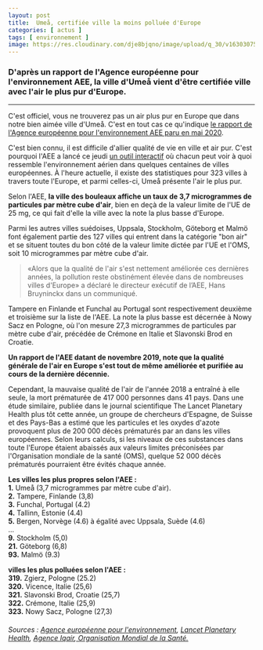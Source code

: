 ```yaml
---
layout: post
title:  Umeå, certifiée ville la moins polluée d'Europe
categories: [ actus ]
tags: [ environnement ]
image: https://res.cloudinary.com/dje8bjqno/image/upload/q_30/v1630307534/compressed/umea-air-le-plus-pur-deurope.jpg
---
```


<h3>D'après un rapport de l'Agence européenne pour l'environnement AEE, la ville d'Umeå vient d'être certifiée ville avec l'air le plus pur d'Europe.</h3>

*********************

C'est officiel, vous ne trouverez pas un air plus pur en Europe que dans notre bien aimée ville d'Umeå. C'est en tout cas ce qu'indique <a href="https://www.eea.europa.eu/publications/air-quality-in-europe-2020-report" target="_blank">le rapport de l'Agence européenne pour l'environnement AEE paru en mai 2020</a>.  

C'est bien connu, il est difficile d'allier qualité de vie en ville et air pur. C'est pourquoi l'AEE a lancé ce jeudi <a href="https://www.eea.europa.eu/data-and-maps/dashboards/air-quality-statistics" target="_blank"> un outil interactif</a> où chacun peut voir à quoi ressemble l'environnement aérien dans quelques centaines de villes européennes. À l'heure actuelle, il existe des statistiques pour 323 villes à travers toute l'Europe, et parmi celles-ci, Umeå présente l'air le plus pur.

Selon l'AEE, **la ville des bouleaux affiche un taux de 3,7 microgrammes de particules par mètre cube d'air**, bien en deçà de la valeur limite de l'UE de 25 mg, ce qui fait d'elle la ville avec la note la plus basse d'Europe.

Parmi les autres villes suédoises, Uppsala, Stockholm, Göteborg et Malmö font également partie des 127 villes qui entrent dans la catégorie "bon air" et se situent toutes du bon côté de la valeur limite dictée par l'UE et l'OMS, soit 10 microgrammes par mètre cube d'air.

>«Alors que la qualité de l'air s'est nettement améliorée ces dernières années, la pollution reste obstinément élevée dans de nombreuses villes d'Europe» a déclaré le directeur exécutif de l’AEE, Hans Bruyninckx dans un communiqué.

Tampere en Finlande et Funchal au Portugal sont respectivement deuxième et troisième sur la liste de l'AEE. La note la plus basse est décernée à Nowy Sacz en Pologne, où l'on mesure 27,3 microgrammes de particules par mètre cube d'air, précédée de Crémone en Italie et Slavonski Brod en Croatie.

**Un rapport de l'AEE datant de novembre 2019, note que la qualité générale de l'air en Europe s'est tout de même améliorée et purifiée au cours de la dernière décennie.**

Cependant, la mauvaise qualité de l'air de l'année 2018 a entraîné à elle seule, la mort prématurée de 417 000 personnes dans 41 pays. Dans une étude similaire, publiée dans le journal scientifique The Lancet Planetary Health plus tôt cette année, un groupe de chercheurs d'Espagne, de Suisse et des Pays-Bas a estimé que les particules et les oxydes d'azote provoquent plus de 200 000 décès prématurés par an dans les villes européennes. Selon leurs calculs, si les niveaux de ces substances dans toute l'Europe étaient abaissés aux valeurs limites préconisées par l'Organisation mondiale de la santé (OMS), quelque 52 000 décès prématurés pourraient être évités chaque année.

**Les villes les plus propres selon l'AEE :**  
**1.** Umeå (3,7 microgrammes par mètre cube d'air).  
**2.** Tampere, Finlande (3,8)  
**3.** Funchal, Portugal (4.2)  
**4.** Tallinn, Estonie (4.4)  
**5.** Bergen, Norvège (4.6) à égalité avec Uppsala, Suède (4.6)  
...  
**9.** Stockholm (5,0)  
**21.** Göteborg (6,8)  
**93.** Malmö (9.3)

**villes les plus polluées selon l'AEE :**  
**319.** Zgierz, Pologne (25.2)  
**320.** Vicence, Italie (25,6)  
**321.** Slavonski Brod, Croatie (25,7)  
**322.** Crémone, Italie (25,9)  
**323.** Nowy Sacz, Pologne (27,3)  

<h6>Sources : <a href="https://www.eea.europa.eu/fr/highlights/nette-amelioration-de-la-qualite" target="_blank">Agence européenne pour l'environnement</a>, <a href="https://www.thelancet.com/journals/lanplh/article/PIIS2542-5196(20)30272-2/fulltext" target="_blank"> Lancet Planetary Health</a>, <a href="https://www.iqair.com/fr/blog/press-releases/covid-19-reduces-air-pollution-in-most-countries" target="_blank">Agence Iqair</a>,<a href="https://www.who.int/fr/news-room/fact-sheets/detail/ambient-(outdoor)-air-quality-and-health" target="_blank"> Organisation Mondial de la Santé.</a></h6>
